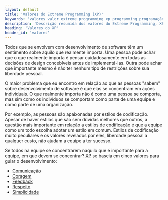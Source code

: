 ```yaml
---
layout: default
title: 'Valores do Extreme Programming (XP)'
keywords: 'valores valor extreme programming xp programming programação extrema'
description: 'Descrição resumida dos valores do Extreme Programming, XP: feedback, comunicação, simplicidade, coragem e respeito'
heading: 'Valores do XP'
header_id: 'valores'
---
```


Todos que se envolvem com desenvolvimento de software têm um sentimento sobre aquilo que realmente importa. Uma pessoa pode achar que o que realmente importa é pensar cuidadosamente em todas as decisões de design concebíveis antes de implementá-las. Outra pode achar que importante mesmo é não ter nenhum tipo de restrições sobre sua liberdade pessoal.

O maior problema que eu encontro em relação ao que as pessoas "sabem" sobre desenvolvimento de software é que elas se concentram em ações individuais. O que realmente importa não é como uma pessoa se comporta, mas sim como os indivíduos se comportam como parte de uma equipe e como parte de uma organização.

Por exemplo, as pessoas são apaixonadas por estilos de codificação. Apesar de haver estilos que são sem dúvidas melhores que outros, a questão mais importante em relação a estilos de codificação é que a equipe como um todo escolha adotar um estilo em comum. Estilos de codificação muito peculiares e os valores revelados por eles, liberdade pessoal a qualquer custo, não ajudam a equipe a ter sucesso.

Se todos na equipe se concentrarem naquilo que é importante para a equipe, em que devem se concentrar? [XP][] se baseia em cinco valores para guiar o desenvolvimento:

* [Comunicação][co]
* [Coragem][cor]
* [Feedback][f]
* [Respeito][r]
* [Simplicidade][s]

[co]:	/xp/valores/comunicacao
[cor]:	/xp/valores/coragem
[f]:	/xp/valores/feedback
[r]:	/xp/valores/respeito
[s]:	/xp/valores/simplicidade
[XP]:	/xp